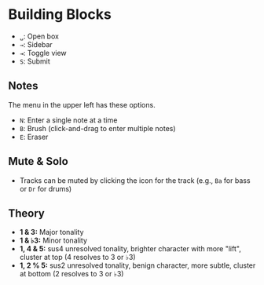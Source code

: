 # Building Blocks

- `␣`: Open box
- `→`: Sidebar
- `⇥`: Toggle view
- `S`: Submit

## Notes

The menu in the upper left has these options.

- `N`: Enter a single note at a time
- `B`: Brush (click-and-drag to enter multiple notes)
- `E`: Eraser

## Mute & Solo

- Tracks can be muted by clicking the icon for the track (e.g., `Ba` for bass or `Dr` for drums)

## Theory

- **1 & 3:** Major tonality
- **1 & ♭3:** Minor tonality
- **1, 4 & 5:** sus4 unresolved tonality, brighter character with more "lift", cluster at top (4 resolves to 3 or ♭3)
- **1, 2 % 5:** sus2 unresolved tonality, benign character, more subtle, cluster at bottom (2 resolves to 3 or ♭3)
